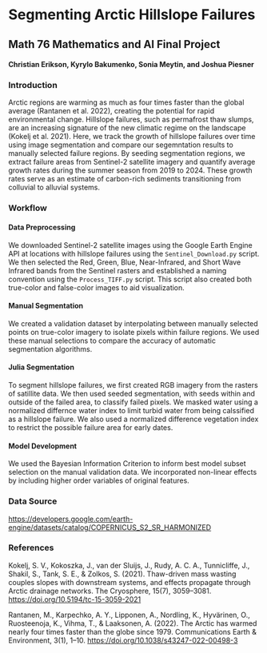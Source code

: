 # Segmenting Arctic Hillslope Failures
## Math 76 Mathematics and AI Final Project
#### Christian Erikson, Kyrylo Bakumenko, Sonia Meytin, and Joshua Piesner

### Introduction

Arctic regions are warming as much as four times faster than the global average (Rantanen et al. 2022), creating the potential for rapid environmental change. Hillslope failures, such as permafrost thaw slumps, are an increasing signature of the new climatic regime on the landscape (Kokelj et al. 2021). Here, we track the growth of hillslope failures over time using image segmentation and compare our segemntation results to manually selected failure regions. By seeding segmentation regions, we extract failure areas from Sentinel-2 satellite imagery and quantify average growth rates during the summer season from 2019 to 2024. These growth rates serve as an estimate of carbon-rich sediments transitioning from colluvial to alluvial systems.

### Workflow
#### Data Preprocessing
We downloaded Sentinel-2 satellite images using the Google Earth Engine API at locations with hillslope failures using the `Sentinel_Download.py` script. We then selected the Red, Green, Blue, Near-Infrared, and Short Wave Infrared bands from the Sentinel rasters and established a naming convention using the `Process_TIFF.py` script. This script also created both true-color and false-color images to aid visualization.

#### Manual Segmentation
We created a validation dataset by interpolating between manually selected points on true-color imagery to isolate pixels within failure regions. We used these manual selections to compare the accuracy of automatic segmentation algorithms.

#### Julia Segmentation
To segment hillslope failures, we first created RGB imagery from the rasters of satillite data. We then used seeded segmentation, with seeds within and outside of the failed area, to classify failed pixels. We masked water using a normalized differnce water index to limit turbid water from being calssified as a hillslope failure. We also used a normalized difference vegetation index to restrict the possible failure area for early dates.

#### Model Development
We used the Bayesian Information Criterion to inform best model subset selection on the manual validation data. We incorporated non-linear effects by including higher order variables of original features.

### Data Source

https://developers.google.com/earth-engine/datasets/catalog/COPERNICUS_S2_SR_HARMONIZED

### References

Kokelj, S. V., Kokoszka, J., van der Sluijs, J., Rudy, A. C. A., Tunnicliffe, J., Shakil, S., Tank, S. E., & Zolkos, S. (2021). Thaw-driven mass wasting couples slopes with downstream systems, and effects propagate through Arctic drainage networks. The Cryosphere, 15(7), 3059–3081. https://doi.org/10.5194/tc-15-3059-2021

Rantanen, M., Karpechko, A. Y., Lipponen, A., Nordling, K., Hyvärinen, O., Ruosteenoja, K., Vihma, T., & Laaksonen, A. (2022). The Arctic has warmed nearly four times faster than the globe since 1979. Communications Earth & Environment, 3(1), 1–10. https://doi.org/10.1038/s43247-022-00498-3
